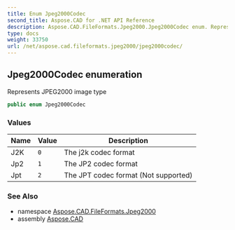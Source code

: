 ```yaml
---
title: Enum Jpeg2000Codec
second_title: Aspose.CAD for .NET API Reference
description: Aspose.CAD.FileFormats.Jpeg2000.Jpeg2000Codec enum. Represents JPEG2000 image type
type: docs
weight: 33750
url: /net/aspose.cad.fileformats.jpeg2000/jpeg2000codec/
---
```

## Jpeg2000Codec enumeration

Represents JPEG2000 image type

```csharp
public enum Jpeg2000Codec
```

### Values

| Name | Value | Description |
| --- | --- | --- |
| J2K | `0` | The j2k codec format |
| Jp2 | `1` | The JP2 codec format |
| Jpt | `2` | The JPT codec format (Not supported) |

### See Also

* namespace [Aspose.CAD.FileFormats.Jpeg2000](../../aspose.cad.fileformats.jpeg2000/)
* assembly [Aspose.CAD](../../)


